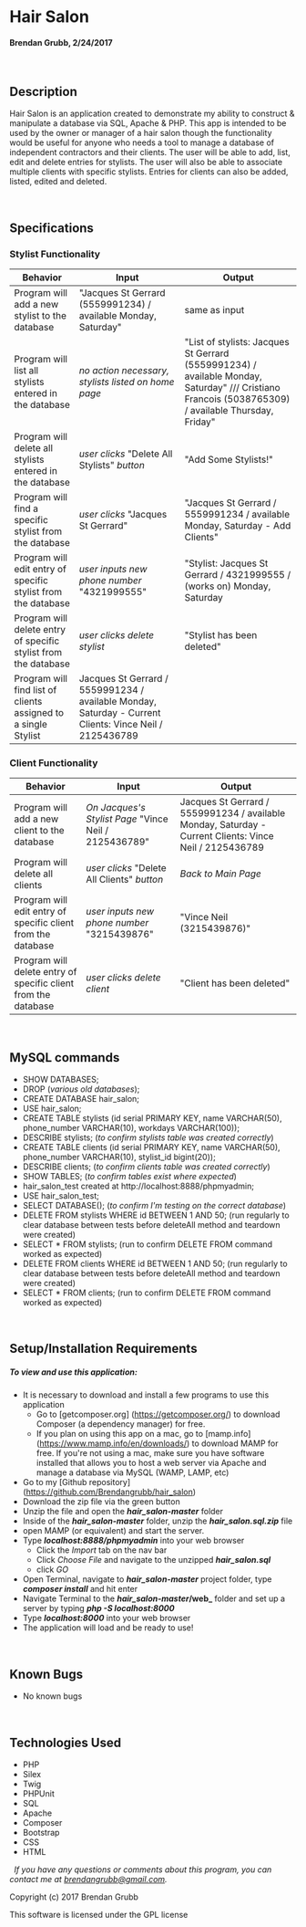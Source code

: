 # **Hair Salon**
#### Brendan Grubb, 2/24/2017

&nbsp;
## Description
Hair Salon is an application created to demonstrate my ability to construct & manipulate a database via SQL, Apache & PHP. This app is intended to be used by the owner or manager of a hair salon though the functionality would be useful for anyone who needs a tool to manage a database of independent contractors and their clients.
The user will be able to add, list, edit and delete entries for stylists. The user will also be able to associate multiple clients with specific stylists. Entries for clients can also be added, listed, edited and deleted.

&nbsp;
## Specifications

### Stylist Functionality
|Behavior|Input|Output|
|--------|-----|------|
| Program will add a new stylist to the database | "Jacques St Gerrard (5559991234) / available Monday, Saturday" | same as input |
| Program will list all stylists entered in the database | _no action necessary, stylists listed on home page_ | "List of stylists: Jacques St Gerrard (5559991234) / available Monday, Saturday" /// Cristiano Francois (5038765309) / available Thursday, Friday" |
| Program will delete all stylists entered in the database | _user clicks_ "Delete All Stylists" _button_ | "Add Some Stylists!" |
| Program will find a specific stylist from the database | _user clicks_ "Jacques St Gerrard" | "Jacques St Gerrard / 5559991234 / available Monday, Saturday - Add Clients" |
| Program will edit entry of specific stylist from the database | _user inputs new phone number_ "4321999555" | "Stylist: Jacques St Gerrard / 4321999555 / (works on) Monday, Saturday |
| Program will delete entry of specific stylist from the database | _user clicks delete stylist_ | "Stylist has been deleted" |
| Program will find list of clients assigned to a single Stylist | Jacques St Gerrard / 5559991234 / available Monday, Saturday - Current Clients: Vince Neil / 2125436789 |


### Client Functionality
|Behavior|Input|Output|
|--------|-----|------|
| Program will add a new client to the database | _On Jacques's Stylist Page_ "Vince Neil / 2125436789" | Jacques St Gerrard / 5559991234 / available Monday, Saturday - Current Clients: Vince Neil / 2125436789 |
| Program will delete all clients | _user clicks_ "Delete All Clients" _button_ | _Back to Main Page_ |
| Program will edit entry of specific client from the database | _user inputs new phone number_ "3215439876" | "Vince Neil (3215439876)"|
| Program will delete entry of specific client from the database | _user clicks delete client_ | "Client has been deleted" |


&nbsp;
## MySQL commands
* SHOW DATABASES;
* DROP (_various old databases_);
* CREATE DATABASE hair_salon;
* USE hair_salon;
* CREATE TABLE stylists (id serial PRIMARY KEY, name VARCHAR(50), phone_number VARCHAR(10), workdays VARCHAR(100));
* DESCRIBE stylists; (_to confirm stylists table was created correctly_)
* CREATE TABLE clients (id serial PRIMARY KEY, name VARCHAR(50), phone_number VARCHAR(10), stylist_id bigint(20));
* DESCRIBE clients; (_to confirm clients table was created correctly_)
* SHOW TABLES; (_to confirm tables exist where expected_)
* hair_salon_test created at http://localhost:8888/phpmyadmin;
* USE hair_salon_test;
* SELECT DATABASE(); (_to confirm I'm testing on the correct database_)
* DELETE FROM stylists WHERE id BETWEEN 1 AND 50; (run regularly to clear database between tests before deleteAll method and teardown were created)
* SELECT * FROM stylists; (run to confirm DELETE FROM command worked as expected)
* DELETE FROM clients WHERE id BETWEEN 1 AND 50; (run regularly to clear database between tests before deleteAll method and teardown were created)
* SELECT * FROM clients; (run to confirm DELETE FROM command worked as expected)


&nbsp;
## Setup/Installation Requirements
##### _To view and use this application:_
* It is necessary to download and install a few programs to use this application
    * Go to [getcomposer.org] (https://getcomposer.org/) to download Composer (a dependency manager) for free.
    * If you plan on using this app on a mac, go to [mamp.info] (https://www.mamp.info/en/downloads/) to download MAMP for free. If you're not using a mac, make sure you have software installed that allows you to host a web server via Apache and manage a database via MySQL (WAMP, LAMP, etc)
* Go to my [Github repository] (https://github.com/Brendangrubb/hair_salon)
* Download the zip file via the green button
* Unzip the file and open the **_hair_salon-master_** folder
* Inside of the **_hair_salon-master_** folder, unzip the **_hair_salon.sql.zip_** file
* open MAMP (or equivalent) and start the server.
* Type **_localhost:8888/phpmyadmin_** into your web browser
    * Click the _Import_ tab on the nav bar
    * Click _Choose File_ and navigate to the unzipped **_hair_salon.sql_**
    * click _GO_
* Open Terminal, navigate to **_hair_salon-master_** project folder, type **_composer install_** and hit enter
* Navigate Terminal to the **_hair_salon-master_/web_** folder and set up a server by typing **_php -S localhost:8000_**
* Type **_localhost:8000_** into your web browser
* The application will load and be ready to use!

&nbsp;
## Known Bugs
* No known bugs

&nbsp;
## Technologies Used
* PHP
* Silex
* Twig
* PHPUnit
* SQL
* Apache
* Composer
* Bootstrap
* CSS
* HTML

&nbsp;
_If you have any questions or comments about this program, you can contact me at [brendangrubb@gmail.com](mailto:brendangrubb@gmail.com)._

Copyright (c) 2017 Brendan Grubb

This software is licensed under the GPL license
